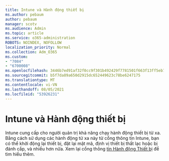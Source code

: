 ```yaml
---
title: Intune và Hành động thiết bị
ms.author: pebaum
author: pebaum
manager: scotv
ms.audience: Admin
ms.topic: article
ms.service: o365-administration
ROBOTS: NOINDEX, NOFOLLOW
localization_priority: Normal
ms.collection: Adm_O365
ms.custom:
- "7084"
- "6700008"
ms.openlocfilehash: 3446b7ed91af32f0cc9f301b492429f7781501f663f13ff5eb71374d23a65f83
ms.sourcegitcommit: b5f7da89a650d2915dc652449623c78be6247175
ms.translationtype: MT
ms.contentlocale: vi-VN
ms.lasthandoff: 08/05/2021
ms.locfileid: "53926231"
---
```

# <a name="intune-and-device-actions"></a>Intune và Hành động thiết bị

Intune cung cấp cho người quản trị khả năng chạy hành động thiết bị từ xa. Bằng cách sử dụng các hành động từ xa này từ cổng thông tin Intune, bạn có thể khởi động lại thiết bị, đặt lại mật mã, định vị thiết bị thất lạc hoặc bị đánh cắp, và nhiều hơn nữa. Xem lại cổng thông [tin Hành động Thiết bị](https://docs.microsoft.com/mem/intune/remote-actions/) để tìm hiểu thêm.
